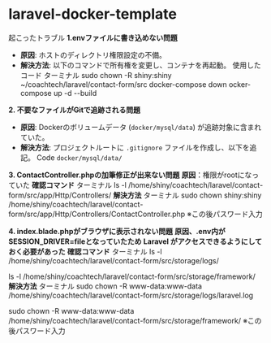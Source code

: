 # laravel-docker-template
起こったトラブル
**1.envファイルに書き込めない問題**

- **原因**: ホストのディレクトリ権限設定の不備。
- **解決方法**: 以下のコマンドで所有権を変更し、コンテナを再起動。
使用したコード
ターミナル
sudo chown -R shiny:shiny ~/coachtech/laravel/contact-form/src
docker-compose down
ocker-compose up -d --build

**2. 不要なファイルがGitで追跡される問題**

- **原因**: Dockerのボリュームデータ (`docker/mysql/data`) が追跡対象に含まれていた。
- **解決方法**: プロジェクトルートに `.gitignore` ファイルを作成し、以下を追記。
Code
`docker/mysql/data/`

**3. ContactController.phpの加筆修正が出来ない問題**
**原因**：権限がrootになっていた
**確認コマンド**
ターミナル
ls -l /home/shiny/coachtech/laravel/contact-form/src/app/Http/Controllers/
**解決方法**
ターミナル
sudo chown shiny:shiny /home/shiny/coachtech/laravel/contact-form/src/app/Http/Controllers/ContactController.php
※この後パスワード入力

**4. index.blade.phpがブラウザに表示されない問題**
**原因、.env内がSESSION_DRIVER=fileとなっていたため**
**Laravel がアクセスできるようにしておく必要があった**
**確認コマンド**
ターミナル
ls -l /home/shiny/coachtech/laravel/contact-form/src/storage/logs/

ls -l /home/shiny/coachtech/laravel/contact-form/src/storage/framework/
**解決方法**
ターミナル
sudo chown -R www-data:www-data /home/shiny/coachtech/laravel/contact-form/src/storage/logs/laravel.log

sudo chown -R www-data:www-data /home/shiny/coachtech/laravel/contact-form/src/storage/framework/
※この後パスワード入力